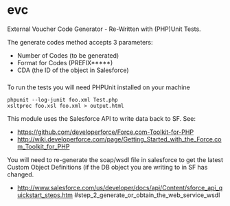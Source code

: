 evc
===

External Voucher Code Generator - Re-Written with (PHP)Unit Tests.

The generate codes method accepts 3 parameters:
 - Number of Codes (to be generated)
 - Format for Codes (PREFIX*****)
 - CDA (the ID of the object in Salesforce)
 
 ### 
 
To run the tests you will need PHPUnit installed on your machine

	phpunit --log-junit foo.xml Test.php
	xsltproc foo.xsl foo.xml > output.html 

 
 This module uses the Salesforce API to write data back to SF. See: 
* https://github.com/developerforce/Force.com-Toolkit-for-PHP
* http://wiki.developerforce.com/page/Getting_Started_with_the_Force.com_Toolkit_for_PHP
   
 You will need to re-generate the soap/wsdl file in salesforce to get the latest Custom Object Definitions (if the DB object you are writing to in SF has changed.

* http://www.salesforce.com/us/developer/docs/api/Content/sforce_api_quickstart_steps.htm #step_2_generate_or_obtain_the_web_service_wsdl